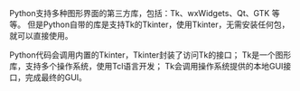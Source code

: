 Python支持多种图形界面的第三方库，包括：Tk、wxWidgets、Qt、GTK 等等。
但是Python自带的库是支持Tk的Tkinter，使用Tkinter，无需安装任何包，就可以直接使用。

Python代码会调用内置的Tkinter，Tkinter封装了访问Tk的接口；
Tk是一个图形库，支持多个操作系统，使用Tcl语言开发；
Tk会调用操作系统提供的本地GUI接口，完成最终的GUI。